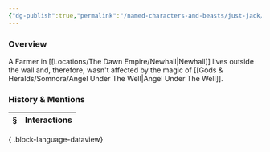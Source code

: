 ```yaml
---
{"dg-publish":true,"permalink":"/named-characters-and-beasts/just-jack/","tags":["NPC"],"updated":"2025-06-10T19:10:58.407+01:00"}
---
```



### Overview
A Farmer in [[Locations/The Dawn Empire/Newhall\|Newhall]] lives outside the wall and, therefore, wasn't affected by the magic of [[Gods & Heralds/Somnora/Angel Under The Well\|Angel Under The Well]].

### History & Mentions
| § | Interactions |
| - | ------------ |

{ .block-language-dataview}